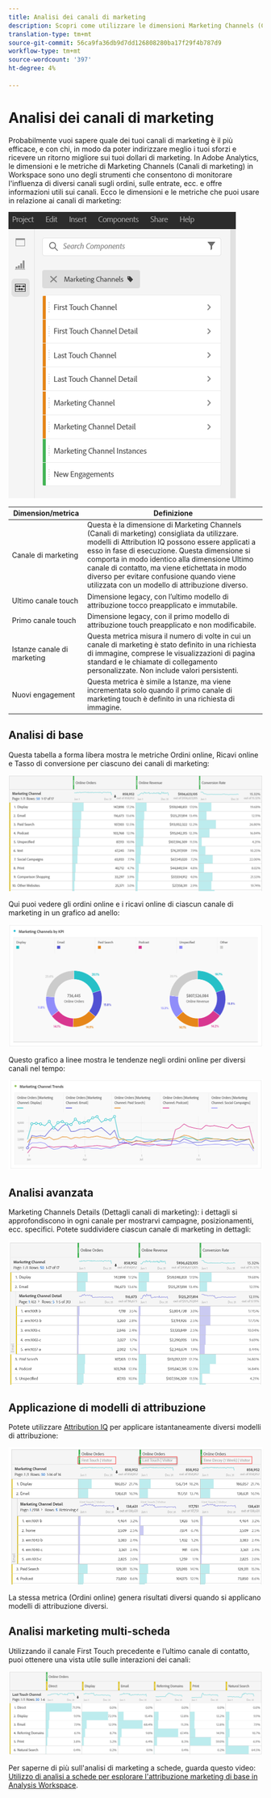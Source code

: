 ```yaml
---
title: Analisi dei canali di marketing
description: Scopri come utilizzare le dimensioni Marketing Channels (Canali di marketing) in Workspace.
translation-type: tm+mt
source-git-commit: 56ca9fa36db9d7dd126808280ba17f29f4b787d9
workflow-type: tm+mt
source-wordcount: '397'
ht-degree: 4%

---
```



# Analisi dei canali di marketing

Probabilmente vuoi sapere quale dei tuoi canali di marketing è il più efficace, e con chi, in modo da poter indirizzare meglio i tuoi sforzi e ricevere un ritorno migliore sui tuoi dollari di marketing. In  Adobe Analytics, le dimensioni e le metriche di Marketing Channels (Canali di marketing) in Workspace sono uno degli strumenti che consentono di monitorare l&#39;influenza di diversi canali sugli ordini, sulle entrate, ecc. e offre informazioni utili sui canali. Ecco le dimensioni e le metriche che puoi usare in relazione ai canali di marketing:

![](assets/mc-dims.png)

| Dimension/metrica | Definizione |
|---|---|
| Canale di marketing | Questa è la dimensione di Marketing Channels (Canali di marketing) consigliata da utilizzare.  modelli di Attribution IQ possono essere applicati a esso in fase di esecuzione. Questa dimensione si comporta in modo identico alla dimensione Ultimo canale di contatto, ma viene etichettata in modo diverso per evitare confusione quando viene utilizzata con un modello di attribuzione diverso. |
| Ultimo canale touch | Dimensione legacy, con l’ultimo modello di attribuzione tocco preapplicato e immutabile. |
| Primo canale touch | Dimensione legacy, con il primo modello di attribuzione touch preapplicato e non modificabile. |
| Istanze canale di marketing | Questa metrica misura il numero di volte in cui un canale di marketing è stato definito in una richiesta di immagine, comprese le visualizzazioni di pagina standard e le chiamate di collegamento personalizzate. Non include valori persistenti. |
| Nuovi engagement | Questa metrica è simile a Istanze, ma viene incrementata solo quando il primo canale di marketing touch è definito in una richiesta di immagine. |

## Analisi di base

Questa tabella a forma libera mostra le metriche Ordini online, Ricavi online e Tasso di conversione per ciascuno dei canali di marketing:

![](assets/mc-viz1.png)

Qui puoi vedere gli ordini online e i ricavi online di ciascun canale di marketing in un grafico ad anello:

![](assets/mc-viz2.png)

Questo grafico a linee mostra le tendenze negli ordini online per diversi canali nel tempo:

![](assets/mc-viz3.png)

## Analisi avanzata

Marketing Channels Details (Dettagli canali di marketing): i dettagli si approfondiscono in ogni canale per mostrarvi campagne, posizionamenti, ecc. specifici. Potete suddividere ciascun canale di marketing in dettagli:

![](assets/mc-viz4.png)

## Applicazione di modelli di attribuzione

Potete utilizzare [Attribution IQ](https://docs.adobe.com/content/help/en/analytics/analyze/analysis-workspace/panels/attribution/use-attribution.html) per applicare istantaneamente diversi modelli di attribuzione:

![](assets/mc-viz5.png)

La stessa metrica (Ordini online) genera risultati diversi quando si applicano modelli di attribuzione diversi.

## Analisi marketing multi-scheda

Utilizzando il canale First Touch precedente e l’ultimo canale di contatto, puoi ottenere una vista utile sulle interazioni dei canali:

![](assets/mc-viz6.png)

Per saperne di più sull&#39;analisi di marketing a schede, guarda questo video: [Utilizzo di analisi a schede per esplorare l&#39;attribuzione marketing di base in  Analysis Workspace](https://docs.adobe.com/content/help/en/analytics-learn/tutorials/analysis-workspace/attribution-iq/using-cross-tab-analysis-to-explore-basic-marketing-attribution-in-analysis-workspace.html).
